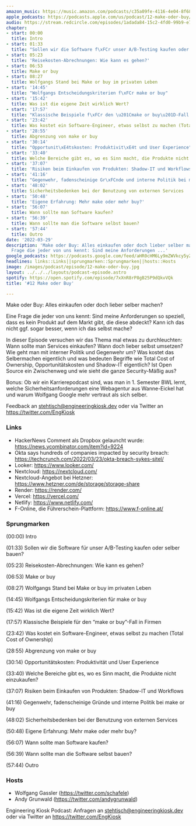 ```yaml
---
amazon_music: https://music.amazon.com/podcasts/c35a09fe-4116-4e04-8f68-77d61b112e46/episodes/625ea5b5-814e-4ba0-861f-7661d91fdcaf/engineering-kiosk-12-make-oder-buy
apple_podcasts: https://podcasts.apple.com/us/podcast/12-make-oder-buy/id1603082924?i=1000555572597
audio: https://stream.redcircle.com/episodes/1adada84-15c2-4fd0-99b9-e7842f29ecef/stream.mp3
chapter:
- start: 00:00
  title: Intro
- start: 01:33
  title: "Sollen wir die Software f\xFCr unser A/B-Testing kaufen oder selber bauen?"
- start: 05:23
  title: 'Reisekosten-Abrechnungen: Wie kann es gehen?'
- start: 06:53
  title: Make or buy
- start: 08:27
  title: Wolfgangs Stand bei Make or buy im privaten Leben
- start: '14:45'
  title: "Wolfgangs Entscheidungskriterien f\xFCr make or buy"
- start: '15:42'
  title: Was ist die eigene Zeit wirklich Wert?
- start: '17:57'
  title: "Klassische Beispiele f\xFCr den \u201Cmake or buy\u201D-Fall in Firmen"
- start: '23:42'
  title: Was kostet ein Software-Engineer, etwas selbst zu machen (Total Cost of Ownership)
- start: '28:55'
  title: Abgrenzung von make or buy
- start: '30:14'
  title: "Opportunit\xE4tskosten: Produktivit\xE4t und User Experience"
- start: '33:40'
  title: Welche Bereiche gibt es, wo es Sinn macht, die Produkte nicht einzukaufen?
- start: '37:07'
  title: 'Risiken beim Einkaufen von Produkten: Shadow-IT und Workflows'
- start: '41:16'
  title: "Gegenwehr, fadenscheinige Gr\xFCnde und interne Politik bei make or buy"
- start: '48:02'
  title: Sicherheitsbedenken bei der Benutzung von externen Services
- start: '50:48'
  title: 'Eigene Erfahrung: Mehr make oder mehr buy?'
- start: '56:07'
  title: Wann sollte man Software kaufen?
- start: '56:39'
  title: Wann sollte man die Software selbst bauen?
- start: '57:44'
  title: Outro
date: '2022-03-29'
description: 'Make oder Buy: Alles einkaufen oder doch lieber selber machen? Eine
  Frage die jeder von uns kennt: Sind meine Anforderungen ...'
google_podcasts: https://podcasts.google.com/feed/aHR0cHM6Ly9mZWVkcy5yZWRjaXJjbGUuY29tLzBlY2ZkZmQ3LWZkYTEtNGMzZC05NTE1LTQ3NjcyN2Y5ZGY1ZQ/episode/MWJiOThjNjMtZmFkYy00MzVhLWExZGYtYTExMjE5MzdkN2Ri?sa=X&ved=0CAUQkfYCahcKEwi4xMSxj4L4AhUAAAAAHQAAAAAQNQ
headlines: links::Links||sprungmarken::Sprungmarken||hosts::Hosts
image: /images/podcast/episode/12-make-oder-buy.jpg
layout: ../../../layouts/podcast-episode.astro
spotify: https://open.spotify.com/episode/7xXnR8rP8gB25P9dQkvVQk
title: '#12 Make oder Buy'

---
```


<p class="mb-6 text-base md:text-lg text-coolGray-500">Make oder Buy: Alles einkaufen oder doch lieber selber machen?</p><p class="mb-6 text-base md:text-lg text-coolGray-500">Eine Frage die jeder von uns kennt: Sind meine Anforderungen so speziell, dass es kein Produkt auf dem Markt gibt, die diese abdeckt? Kann ich das nicht ggf. sogar besser, wenn ich das selbst mache?</p><p class="mb-6 text-base md:text-lg text-coolGray-500">In dieser Episode versuchen wir das Thema mal etwas zu durchleuchten: Wann sollte man Services einkaufen? Wann doch lieber selbst umsetzen? Wie geht man mit interner Politik und Gegenwehr um? Was kostet das Selbermachen eigentlich und was bedeuten Begriffe wie Total Cost of Ownership, Opportunitätskosten und Shadow-IT eigentlich? Ist Open Source ein Zwischenweg und wie sieht die ganze Security-Mäßig aus?</p><p class="mb-6 text-base md:text-lg text-coolGray-500">Bonus: Ob wir ein Karrierepodcast sind, was man in 1. Semester BWL lernt, welche Sicherheitsanforderungen eine Webagentur aus Wanne-Eickel hat und warum Wolfgang Google mehr vertraut als sich selber.</p><p class="mb-6 text-base md:text-lg text-coolGray-500">Feedback an <a class="underline hover:no-underline" style="text-decoration-line: underline;"href="mailto:stehtisch@engineeringkiosk.dev" rel="nofollow">stehtisch@engineeringkiosk.dev</a> oder via Twitter an <a class="underline hover:no-underline" style="text-decoration-line: underline;"href="https://twitter.com/EngKiosk" rel="nofollow">https://twitter.com/EngKiosk</a></p><h3 class="mb-4 text-2xl md:text-3xl font-semibold text-coolGray-800" id=links>Links</h3><ul class="list-disc px-5 mb-6 md:px-5 text-base md:text-lg text-coolGray-500" style="list-style-type: disc;"><li class="mb-3">HackerNews Comment als Dropbox gelauncht wurde: <a class="underline hover:no-underline" style="text-decoration-line: underline;"href="https://news.ycombinator.com/item?id=9224" rel="nofollow">https://news.ycombinator.com/item?id=9224</a></li><li class="mb-3">Okta says hundreds of companies impacted by security breach: <a class="underline hover:no-underline" style="text-decoration-line: underline;"href="https://techcrunch.com/2022/03/23/okta-breach-sykes-sitel/" rel="nofollow">https://techcrunch.com/2022/03/23/okta-breach-sykes-sitel/</a></li><li class="mb-3">Looker: <a class="underline hover:no-underline" style="text-decoration-line: underline;"href="https://www.looker.com/" rel="nofollow">https://www.looker.com/</a></li><li class="mb-3">Nextcloud: <a class="underline hover:no-underline" style="text-decoration-line: underline;"href="https://nextcloud.com/" rel="nofollow">https://nextcloud.com/</a></li><li class="mb-3">Nextcloud-Angebot bei Hetzner: <a class="underline hover:no-underline" style="text-decoration-line: underline;"href="https://www.hetzner.com/de/storage/storage-share" rel="nofollow">https://www.hetzner.com/de/storage/storage-share</a></li><li class="mb-3">Render: <a class="underline hover:no-underline" style="text-decoration-line: underline;"href="https://render.com/" rel="nofollow">https://render.com/</a></li><li class="mb-3">Vercel: <a class="underline hover:no-underline" style="text-decoration-line: underline;"href="https://vercel.com/" rel="nofollow">https://vercel.com/</a></li><li class="mb-3">Netlify: <a class="underline hover:no-underline" style="text-decoration-line: underline;"href="https://www.netlify.com/" rel="nofollow">https://www.netlify.com/</a></li><li class="mb-3">F-Online, die Führerschein-Plattform: <a class="underline hover:no-underline" style="text-decoration-line: underline;"href="https://www.f-online.at/" rel="nofollow">https://www.f-online.at/</a></li></ul><h3 class="mb-4 text-2xl md:text-3xl font-semibold text-coolGray-800" id=sprungmarken>Sprungmarken</h3><p class="mb-6 text-base md:text-lg text-coolGray-500">(00:00) Intro</p><p class="mb-6 text-base md:text-lg text-coolGray-500">(01:33) Sollen wir die Software für unser A/B-Testing kaufen oder selber bauen?</p><p class="mb-6 text-base md:text-lg text-coolGray-500">(05:23) Reisekosten-Abrechnungen: Wie kann es gehen?</p><p class="mb-6 text-base md:text-lg text-coolGray-500">(06:53) Make or buy</p><p class="mb-6 text-base md:text-lg text-coolGray-500">(08:27) Wolfgangs Stand bei Make or buy im privaten Leben</p><p class="mb-6 text-base md:text-lg text-coolGray-500">(14:45) Wolfgangs Entscheidungskriterien für make or buy</p><p class="mb-6 text-base md:text-lg text-coolGray-500">(15:42) Was ist die eigene Zeit wirklich Wert?</p><p class="mb-6 text-base md:text-lg text-coolGray-500">(17:57) Klassische Beispiele für den “make or buy”-Fall in Firmen</p><p class="mb-6 text-base md:text-lg text-coolGray-500">(23:42) Was kostet ein Software-Engineer, etwas selbst zu machen (Total Cost of Ownership)</p><p class="mb-6 text-base md:text-lg text-coolGray-500">(28:55) Abgrenzung von make or buy</p><p class="mb-6 text-base md:text-lg text-coolGray-500">(30:14) Opportunitätskosten: Produktivität und User Experience</p><p class="mb-6 text-base md:text-lg text-coolGray-500">(33:40) Welche Bereiche gibt es, wo es Sinn macht, die Produkte nicht einzukaufen?</p><p class="mb-6 text-base md:text-lg text-coolGray-500">(37:07) Risiken beim Einkaufen von Produkten: Shadow-IT und Workflows</p><p class="mb-6 text-base md:text-lg text-coolGray-500">(41:16) Gegenwehr, fadenscheinige Gründe und interne Politik bei make or buy</p><p class="mb-6 text-base md:text-lg text-coolGray-500">(48:02) Sicherheitsbedenken bei der Benutzung von externen Services</p><p class="mb-6 text-base md:text-lg text-coolGray-500">(50:48) Eigene Erfahrung: Mehr make oder mehr buy?</p><p class="mb-6 text-base md:text-lg text-coolGray-500">(56:07) Wann sollte man Software kaufen?</p><p class="mb-6 text-base md:text-lg text-coolGray-500">(56:39) Wann sollte man die Software selbst bauen?</p><p class="mb-6 text-base md:text-lg text-coolGray-500">(57:44) Outro</p><h3 class="mb-4 text-2xl md:text-3xl font-semibold text-coolGray-800" id=hosts>Hosts</h3><ul class="list-disc px-5 mb-6 md:px-5 text-base md:text-lg text-coolGray-500" style="list-style-type: disc;"><li class="mb-3">Wolfgang Gassler (<a class="underline hover:no-underline" style="text-decoration-line: underline;"href="https://twitter.com/schafele" rel="nofollow">https://twitter.com/schafele</a>)</li><li class="mb-3">Andy Grunwald (<a class="underline hover:no-underline" style="text-decoration-line: underline;"href="https://twitter.com/andygrunwald" rel="nofollow">https://twitter.com/andygrunwald</a>)</li></ul><p class="mb-6 text-base md:text-lg text-coolGray-500">Engineering Kiosk Podcast: Anfragen an <a class="underline hover:no-underline" style="text-decoration-line: underline;"href="http://stehtisch@engineeringkiosk.dev" rel="nofollow">stehtisch@engineeringkiosk.dev</a> oder via Twitter an <a class="underline hover:no-underline" style="text-decoration-line: underline;"href="https://twitter.com/EngKiosk" rel="nofollow">https://twitter.com/EngKiosk</a></p>